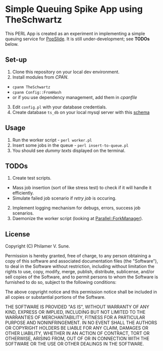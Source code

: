 # Simple Queuing Spike App using TheSchwartz
This PERL App is created as an experiment in implementing a simple queuing service for [PopSlide](http://www.popslide.me/). It is still under-development; see **TODOs** below.

## Set-up ##
1. Clone this repository on your local dev environment.
2. Install modules from *CPAN*.
  * `cpanm TheSchwartz`
  * `cpanm Config::FromHash`
  * or if you use dependency management, add them in *cpanfile*
3. Edit `config.pl` with your database credentials.
4. Create database `ts_db` on your local mysql server with this [schema](https://metacpan.org/source/JFEARN/TheSchwartz-1.12/doc/schema.sql)

## Usage ##
1. Run the worker script - `perl worker.pl`
2. Insert some jobs in the queue - `perl insert-to-queue.pl`
3. You should see *dummy texts* displayed on the terminal.

## TODOs ##
1. Create test scripts.
  * Mass job insertion (sort of like stress test) to check if it will handle it efficiently.
  * Simulate failed job scenario if *retry job* is occuring.
2. Implement logging mechanism for debugs, errors, success job scenarios.
3. Daemonize the worker script (looking at [Parallel::ForkManager](https://metacpan.org/pod/Parallel::ForkManager)).

## License ##
Copyright (C) Philamer V. Sune.

Permission is hereby granted, free of charge, to any person obtaining a copy of this software and associated documentation files (the "Software"), to deal in the Software without restriction, including without limitation the rights to use, copy, modify, merge, publish, distribute, sublicense, and/or sell copies of the Software, and to permit persons to whom the Software is furnished to do so, subject to the following conditions:

The above copyright notice and this permission notice shall be included in all copies or substantial portions of the Software.

THE SOFTWARE IS PROVIDED "AS IS", WITHOUT WARRANTY OF ANY KIND, EXPRESS OR IMPLIED, INCLUDING BUT NOT LIMITED TO THE WARRANTIES OF MERCHANTABILITY, FITNESS FOR A PARTICULAR PURPOSE AND NONINFRINGEMENT. IN NO EVENT SHALL THE AUTHORS OR COPYRIGHT HOLDERS BE LIABLE FOR ANY CLAIM, DAMAGES OR OTHER LIABILITY, WHETHER IN AN ACTION OF CONTRACT, TORT OR OTHERWISE, ARISING FROM, OUT OF OR IN CONNECTION WITH THE SOFTWARE OR THE USE OR OTHER DEALINGS IN THE SOFTWARE.
